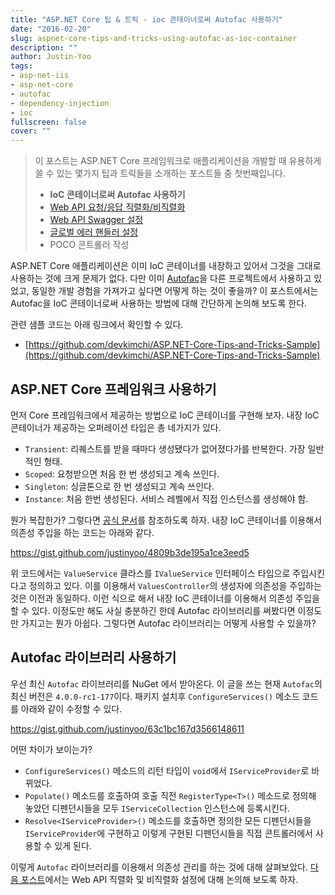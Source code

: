 ```yaml
---
title: "ASP.NET Core 팁 & 트릭 - ioc 콘테이너로써 Autofac 사용하기"
date: "2016-02-20"
slug: aspnet-core-tips-and-tricks-using-autofac-as-ioc-container
description: ""
author: Justin-Yoo
tags:
- asp-net-iis
- asp-net-core
- autofac
- dependency-injection
- ioc
fullscreen: false
cover: ""
---
```


> 이 포스트는 ASP.NET Core 프레임워크로 애플리케이션을 개발할 때 유용하게 쓸 수 있는 몇가지 팁과 트릭들을 소개하는 포스트들 중 첫번째입니다.
> 
> - **IoC 콘테이너로써 Autofac 사용하기**
> - [Web API 요청/응답 직렬화/비직렬화](http://blog.aliencube.org/ko/2016/02/21/aspnet-core-tips-and-tricks-request-response-serialisation-deserialisation)
> - [Web API Swagger 설정](http://blog.aliencube.org/ko/2016/02/22/aspnet-core-tips-and-tricks-integrating-swagger)
> - [글로벌 에러 핸들러 설정](http://blog.aliencube.org/ko/2016/03/21/aspnet-core-tips-and-tricks-global-exception-handling)
> - POCO 콘트롤러 작성

ASP.NET Core 애플리케이션은 이미 IoC 콘테이너를 내장하고 있어서 그것을 그대로 사용하는 것에 크게 문제가 없다. 다만 이미 [Autofac](http://autofac.org)을 다른 프로젝트에서 사용하고 있었고, 동일한 개발 경험을 가져가고 싶다면 어떻게 하는 것이 좋을까? 이 포스트에서는 Autofac을 IoC 콘테이너로써 사용하는 방법에 대해 간단하게 논의해 보도록 한다.

관련 샘플 코드는 아래 링크에서 확인할 수 있다.

- [https://github.com/devkimchi/ASP.NET-Core-Tips-and-Tricks-Sample](https://github.com/devkimchi/ASP.NET-Core-Tips-and-Tricks-Sample)

## ASP.NET Core 프레임워크 사용하기

먼저 Core 프레임워크에서 제공하는 방법으로 IoC 콘테이너를 구현해 보자. 내장 IoC 콘테이너가 제공하는 오퍼레이션 타입은 총 네가지가 있다.

- `Transient`: 리퀘스트를 받을 때마다 생성됐다가 없어졌다가를 반복한다. 가장 일반적인 형태.
- `Scoped`: 요청받으면 처음 한 번 생성되고 계속 쓰인다.
- `Singleton`: 싱글톤으로 한 번 생성되고 계속 쓰인다.
- `Instance`: 처음 한번 생성된다. 서비스 레벨에서 직접 인스턴스를 생성해야 함.

뭔가 복잡한가? 그렇다면 [공식 문서](http://docs.asp.net/en/latest/fundamentals/dependency-injection.html)를 참조하도록 하자. 내장 IoC 콘테이너를 이용해서 의존성 주입을 하는 코드는 아래와 같다.

https://gist.github.com/justinyoo/4809b3de195a1ce3eed5

위 코드에서는 `ValueService` 클라스를 `IValueService` 인터페이스 타입으로 주입시킨다고 정의하고 있다. 이를 이용해서 `ValuesController`의 생성자에 의존성을 주입하는 것은 이전과 동일하다. 이런 식으로 해서 내장 IoC 콘테이너를 이용해서 의존성 주입을 할 수 있다. 이정도만 해도 사실 충분하긴 한데 Autofac 라이브러리를 써봤다면 이정도만 가지고는 뭔가 아쉽다. 그렇다면 Autofac 라이브러리는 어떻게 사용할 수 있을까?

## Autofac 라이브러리 사용하기

우선 최신 `Autofac` 라이브러리를 NuGet 에서 받아온다. 이 글을 쓰는 현재 `Autofac`의 최신 버전은 `4.0.0-rc1-177`이다. 패키지 설치후 `ConfigureServices()` 메소드 코드를 아래와 같이 수정할 수 있다.

https://gist.github.com/justinyoo/63c1bc167d3566148611

어떤 차이가 보이는가?

- `ConfigureServices()` 메소드의 리턴 타입이 `void`에서 `IServiceProvider`로 바뀌었다.
- `Populate()` 메소드를 호출하여 호출 직전 `RegisterType<T>()` 메소드로 정의해 놓았던 디펜던시들을 모두 `IServiceCollection` 인스턴스에 등록시킨다.
- `Resolve<IServiceProvider>()` 메소드를 호출하면 정의한 모든 디펜던시들을 `IServiceProvider`에 구현하고 이렇게 구현된 디펜던시들을 직접 콘트롤러에서 사용할 수 있게 된다.

이렇게 `Autofac` 라이브러리를 이용해서 의존성 관리를 하는 것에 대해 살펴보았다. [다음 포스트](http://blog.aliencube.org/ko/2016/02/21/aspnet-core-tips-and-tricks-request-response-serialisation-deserialisation)에서는 Web API 직렬화 및 비직렬화 설정에 대해 논의해 보도록 하자.
